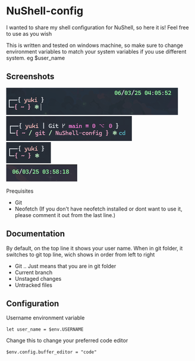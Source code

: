# NuShell-config

I wanted to share my shell configuration for NuShell, so here it is! Feel free to use as you wish


This is written and tested on windows machine, so make sure to change environment variables to match
your system variables if you use different system. eg $user_name

## Screenshots
![Screenshot of whole prompt](./NuShell_screenshots/nushell_example_whole.png) \
![Screenshot with git](./NuShell_screenshots/nushell_example.png) \
![Screenshot without git](./NuShell_screenshots/nushell_example_no_git.png) \
![Screenshot of right prompt (datetime)](./NuShell_screenshots/nushell_example_datetime.png)

Prequisites
- Git
- Neofetch (If you don't have neofetch installed or dont want to use it, please comment it out from the last line.)


## Documentation
By default, on the top line it shows your user name.
When in git folder, it switches to git top line, wich shows in order from left to right
- Git .. Just means that you are in git folder
- Current branch
- Unstaged changes
- Untracked files



## Configuration
Username environment variable
```
let user_name = $env.USERNAME
```

Change this to change your preferred code editor
```
$env.config.buffer_editor = "code"
```
